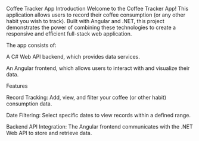 Coffee Tracker App
Introduction
Welcome to the Coffee Tracker App! This application allows users to record their coffee consumption (or any other habit you wish to track). Built with Angular and .NET, this project demonstrates the power of combining these technologies to create a responsive and efficient full-stack web application.

The app consists of:

A C# Web API backend, which provides data services.  

An Angular frontend, which allows users to interact with and visualize their data.


Features



Record Tracking: Add, view, and filter your coffee (or other habit) consumption data. 

Date Filtering: Select specific dates to view records within a defined range. 

Backend API Integration: The Angular frontend communicates with the .NET Web API to store and retrieve data. 


